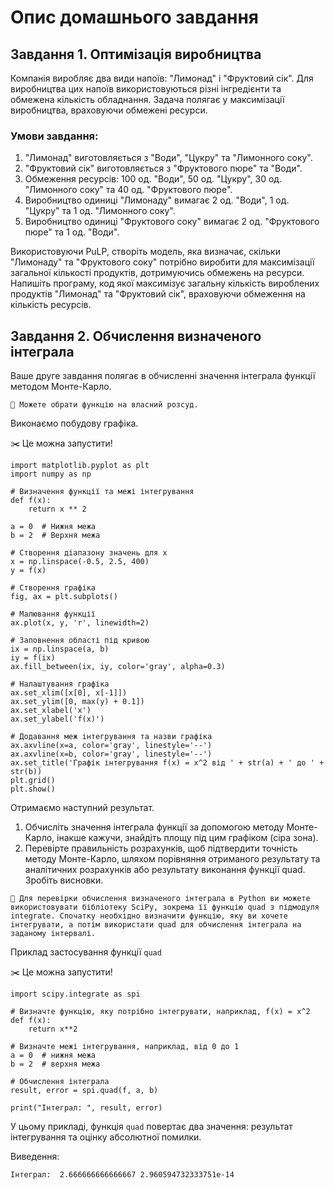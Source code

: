# Опис домашнього завдання

## Завдання 1. Оптимізація виробництва

Компанія виробляє два види напоїв: "Лимонад" і "Фруктовий сік". Для виробництва цих напоїв використовуються різні інгредієнти та обмежена кількість обладнання. Задача полягає у максимізації виробництва, враховуючи обмежені ресурси.

### Умови завдання:
1. "Лимонад" виготовляється з "Води", "Цукру" та "Лимонного соку".
2. "Фруктовий сік" виготовляється з "Фруктового пюре" та "Води".
3. Обмеження ресурсів: 100 од. "Води", 50 од. "Цукру", 30 од. "Лимонного соку" та 40 од. "Фруктового пюре".
4. Виробництво одиниці "Лимонаду" вимагає 2 од. "Води", 1 од. "Цукру" та 1 од. "Лимонного соку".
5. Виробництво одиниці "Фруктового соку" вимагає 2 од. "Фруктового пюре" та 1 од. "Води".

Використовуючи PuLP, створіть модель, яка визначає, скільки "Лимонаду" та "Фруктового соку" потрібно виробити для максимізації загальної кількості продуктів, дотримуючись обмежень на ресурси. Напишіть програму, код якої максимізує загальну кількість вироблених продуктів "Лимонад" та "Фруктовий сік", враховуючи обмеження на кількість ресурсів.

## Завдання 2. Обчислення визначеного інтеграла

Ваше друге завдання полягає в обчисленні значення інтеграла функції методом Монте-Карло.
```
📖 Можете обрати функцію на власний розсуд.
```

Виконаємо побудову графіка.

✂️ Це можна запустити!
```
import matplotlib.pyplot as plt
import numpy as np

# Визначення функції та межі інтегрування
def f(x):
    return x ** 2

a = 0  # Нижня межа
b = 2  # Верхня межа

# Створення діапазону значень для x
x = np.linspace(-0.5, 2.5, 400)
y = f(x)

# Створення графіка
fig, ax = plt.subplots()

# Малювання функції
ax.plot(x, y, 'r', linewidth=2)

# Заповнення області під кривою
ix = np.linspace(a, b)
iy = f(ix)
ax.fill_between(ix, iy, color='gray', alpha=0.3)

# Налаштування графіка
ax.set_xlim([x[0], x[-1]])
ax.set_ylim([0, max(y) + 0.1])
ax.set_xlabel('x')
ax.set_ylabel('f(x)')

# Додавання меж інтегрування та назви графіка
ax.axvline(x=a, color='gray', linestyle='--')
ax.axvline(x=b, color='gray', linestyle='--')
ax.set_title('Графік інтегрування f(x) = x^2 від ' + str(a) + ' до ' + str(b))
plt.grid()
plt.show()
```

Отримаємо наступний результат.
1. Обчисліть значення інтеграла функції за допомогою методу Монте-Карло, інакше кажучи, знайдіть площу під цим графіком (сіра зона).
2. Перевірте правильність розрахунків, щоб підтвердити точність методу Монте-Карло, шляхом порівняння отриманого результату та аналітичних розрахунків або результату виконання функції quad. Зробіть висновки.
```
📖 Для перевірки обчислення визначеного інтеграла в Python ви можете використовувати бібліотеку SciPy, зокрема її функцію quad з підмодуля integrate. Спочатку необхідно визначити функцію, яку ви хочете інтегрувати, а потім використати quad для обчислення інтеграла на заданому інтервалі.
```

Приклад застосування функції `quad`

✂️ Це можна запустити!
```
import scipy.integrate as spi

# Визначте функцію, яку потрібно інтегрувати, наприклад, f(x) = x^2
def f(x):
    return x**2

# Визначте межі інтегрування, наприклад, від 0 до 1
a = 0  # нижня межа
b = 2  # верхня межа

# Обчислення інтеграла
result, error = spi.quad(f, a, b)

print("Інтеграл: ", result, error)
```


У цьому прикладі, функція `quad` повертає два значення: результат інтегрування та оцінку абсолютної помилки.

Виведення:
```
Інтеграл:  2.666666666666667 2.960594732333751e-14
```